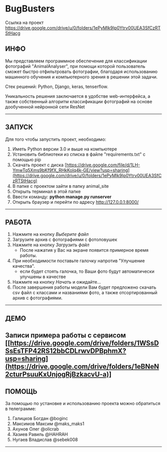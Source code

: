 # BugBusters


Ссылка на проект https://drive.google.com/drive/u/0/folders/1ePyMlk9Ip0Ytrv00UEA3SfCzRTStHacg


ИНФО
---------
Мы представляем программное обеспечение для классификации фотографий "AnimalAnalyser", при помощи которой пользователь сможет быстро отфильтровать фотографии, благодаря использованию машинного обучения и компьютерного зрения в решении этой задачи.

Стек решений: Python, Django, keras, tenserflow.

Уникальность решения заключается в удобстве web-интерфейса, а также собственный алгоритм классификации фотографий на основе дообученной нейронной сети ResNet


--------


ЗАПУСК
--------
Для того чтобы запустить проект, необходимо:
1) Иметь Python версии 3.0 и выше на компьютере
2) Установить библиотеки из списка в файле "requirements.txt" с помощью pip
3) Скачать проект с диска 
[https://drive.google.com/file/d/1LH-YmwTq5Xms9bKf9fX_RHkKolq4k-GE/view?usp=sharing](https://drive.google.com/drive/u/0/folders/1ePyMlk9Ip0Ytrv00UEA3SfCzRTStHacg)
4) В папке с проектом зайти в папку animal_site
5) Открыть терминал в этой папке
6) Ввести команду: **python manage.py runserver**
7) Открыть браузер и перейти по адресу http://127.0.0.1:8000/
--------


РАБОТА
--------------


1) Нажмите на кнопку *Выберите файл*
2) Загрузите архив с фотографиями с фотоловушек
3) Нажмите на кнопку *Загрузить файл*
   - После нажатия у Вас на экране появится примерное время работы.
4) При необходимости поставьте галочку напротив "Улучшение качества".
   - если будет стоять галочка, то Ваши фото будут автоматически улучшены в качестве
5) Нажмите на кнопку *Начать* и ожидайте...
6) После завершения работы модели Вам будет предложено скачать csv файл с классами и названиями фото, а также отсортированный архив с фотографиями.

--------------


ДЕМО
--------------
Записи примера работы с сервисом
[[https://drive.google.com/drive/folders/1WSsDSsEsTFP42RS12bbCDLrwvDPBphmX?usp=sharing](https://drive.google.com/drive/folders/1eBNeN2cturPsuuKxUnjogRjBzkacvU-a)]
--------------




ПОМОЩЬ
------------
За помощью по установке и использованию проекта можно обратиться в телеграмме:
1) Галицков Богдан @boginc
2) Максимов Максим @maks_maks1
3) Ахунов Олег @olicrab
4) Хазиев Равиль @HAHRAH
5) Нугаев Владислав @sebek008
--------------
